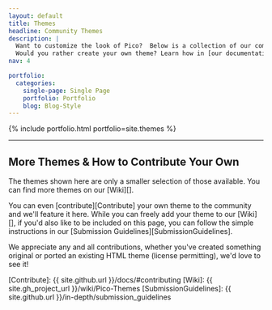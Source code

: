 ```yaml
---
layout: default
title: Themes
headline: Community Themes
description: |
  Want to customize the look of Pico?  Below is a collection of our community-developed themes.<br>
  Would you rather create your own theme? Learn how in [our documentation](/docs/#themes)!
nav: 4

portfolio:
  categories:
    single-page: Single Page
    portfolio: Portfolio
    blog: Blog-Style
---
```


{% include portfolio.html portfolio=site.themes %}

---

## More Themes & How to Contribute Your Own

The themes shown here are only a smaller selection of those available.  You can find more themes on our [Wiki][].

You can even [contribute][Contribute] your own theme to the community and we'll feature it here.  While you can freely add your theme to our [Wiki][], if you'd also like to be included on this page, you can follow the simple instructions in our [Submission Guidelines][SubmissionGuidelines].

We appreciate any and all contributions, whether you've created something original or ported an existing HTML theme (license permitting), we'd love to see it!

[Contribute]: {{ site.github.url }}/docs/#contributing
[Wiki]: {{ site.gh_project_url }}/wiki/Pico-Themes
[SubmissionGuidelines]: {{ site.github.url }}/in-depth/submission_guidelines
